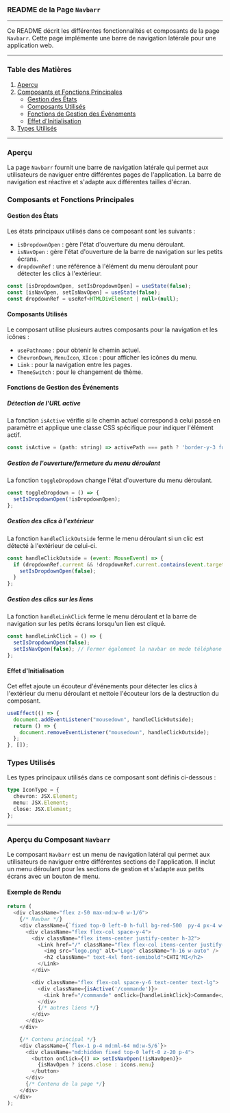 ### README de la Page `Navbarr`

---

Ce README décrit les différentes fonctionnalités et composants de la page `Navbarr`. Cette page implémente une barre de navigation latérale pour une application web.

---

### Table des Matières

1. [Aperçu](#aperçu)
2. [Composants et Fonctions Principales](#composants-et-fonctions-principales)
    - [Gestion des États](#gestion-des-états)
    - [Composants Utilisés](#composants-utilisés)
    - [Fonctions de Gestion des Événements](#fonctions-de-gestion-des-événements)
    - [Effet d'Initialisation](#effet-dinitialisation)
3. [Types Utilisés](#types-utilisés)

---

### Aperçu

La page `Navbarr` fournit une barre de navigation latérale qui permet aux utilisateurs de naviguer entre différentes pages de l'application. La barre de navigation est réactive et s'adapte aux différentes tailles d'écran.

### Composants et Fonctions Principales

#### Gestion des États

Les états principaux utilisés dans ce composant sont les suivants :
- `isDropdownOpen` : gère l'état d'ouverture du menu déroulant.
- `isNavOpen` : gère l'état d'ouverture de la barre de navigation sur les petits écrans.
- `dropdownRef` : une référence à l'élément du menu déroulant pour détecter les clics à l'extérieur.

```js
const [isDropdownOpen, setIsDropdownOpen] = useState(false);
const [isNavOpen, setIsNavOpen] = useState(false);
const dropdownRef = useRef<HTMLDivElement | null>(null);
```

#### Composants Utilisés

Le composant utilise plusieurs autres composants pour la navigation et les icônes :
- `usePathname` : pour obtenir le chemin actuel.
- `ChevronDown`, `MenuIcon`, `XIcon` : pour afficher les icônes du menu.
- `Link` : pour la navigation entre les pages.
- `ThemeSwitch` : pour le changement de thème.

#### Fonctions de Gestion des Événements

##### Détection de l'URL active

La fonction `isActive` vérifie si le chemin actuel correspond à celui passé en paramètre et applique une classe CSS spécifique pour indiquer l'élément actif.

```js
const isActive = (path: string) => activePath === path ? 'border-y-3 font-semibold' : '';
```

##### Gestion de l'ouverture/fermeture du menu déroulant

La fonction `toggleDropdown` change l'état d'ouverture du menu déroulant.

```js
const toggleDropdown = () => {
  setIsDropdownOpen(!isDropdownOpen);
};
```

##### Gestion des clics à l'extérieur

La fonction `handleClickOutside` ferme le menu déroulant si un clic est détecté à l'extérieur de celui-ci.

```js
const handleClickOutside = (event: MouseEvent) => {
  if (dropdownRef.current && !dropdownRef.current.contains(event.target as Node)) {
    setIsDropdownOpen(false);
  }
};
```

##### Gestion des clics sur les liens

La fonction `handleLinkClick` ferme le menu déroulant et la barre de navigation sur les petits écrans lorsqu'un lien est cliqué.

```js
const handleLinkClick = () => {
  setIsDropdownOpen(false);
  setIsNavOpen(false); // Fermer également la navbar en mode téléphone
};
```

#### Effet d'Initialisation

Cet effet ajoute un écouteur d'événements pour détecter les clics à l'extérieur du menu déroulant et nettoie l'écouteur lors de la destruction du composant.

```js
useEffect(() => {
  document.addEventListener("mousedown", handleClickOutside);
  return () => {
    document.removeEventListener("mousedown", handleClickOutside);
  };
}, []);
```

### Types Utilisés

Les types principaux utilisés dans ce composant sont définis ci-dessous :

```ts
type IconType = {
  chevron: JSX.Element;
  menu: JSX.Element;
  close: JSX.Element;
};
```

---

### Aperçu du Composant `Navbarr`

Le composant `Navbarr` est un menu de navigation latéral qui permet aux utilisateurs de naviguer entre différentes sections de l'application. Il inclut un menu déroulant pour les sections de gestion et s'adapte aux petits écrans avec un bouton de menu.

#### Exemple de Rendu

```js
return (
  <div className="flex z-50 max-md:w-0 w-1/6">
    {/* Navbar */}
    <div className={`fixed top-0 left-0 h-full bg-red-500  py-4 px-4 w-64 md:w-1/6 z-10 transform ${isNavOpen ? "translate-x-0" : "-translate-x-full"} md:translate-x-0 transition-transform duration-300 overflow-y-auto `}>
      <div className="flex flex-col space-y-4">
        <div className="flex items-center justify-center h-32">
          <Link href="/" className="flex flex-col items-center justify-center space-y-2" onClick={handleLinkClick}>
            <img src="logo.png" alt="Logo" className="h-16 w-auto" />
            <h2 className=" text-4xl font-semibold">CHTI'MI</h2>
          </Link>
        </div>

        <div className="flex flex-col space-y-6 text-center text-lg">
          <div className={isActive('/commande')}>
            <Link href="/commande" onClick={handleLinkClick}>Commande</Link>
          </div>
          {/* autres liens */}
        </div>
      </div>
    </div>

    {/* Contenu principal */}
    <div className={`flex-1 p-4 md:ml-64 md:w-5/6`}>
      <div className="md:hidden fixed top-0 left-0 z-20 p-4">
        <button onClick={() => setIsNavOpen(!isNavOpen)}>
          {isNavOpen ? icons.close : icons.menu}
        </button>
      </div>
      {/* Contenu de la page */}
    </div>
  </div>
);
```
